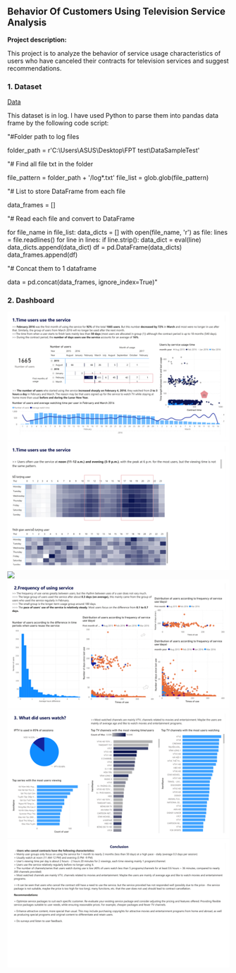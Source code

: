 ##  Behavior Of Customers Using Television Service Analysis

**Project description:** 

This project is to analyze the behavior of service usage characteristics of users who have canceled their contracts for television services and suggest recommendations.

### 1. Dataset

[Data](https://github.com/thaihiendo190699/thaihiendo190699.github.io/blob/main/DataSampleTest.zip)

This dataset is in log. I have used Python to parse them into pandas data frame by the following code script:

"#Folder path to log files

folder_path = r'C:\Users\ASUS\Desktop\FPT test\DataSampleTest'

"# Find all file txt in the folder

file_pattern = folder_path + '/log*.txt'
file_list = glob.glob(file_pattern)

"# List to store DataFrame from each file

data_frames = []

"# Read each file and convert to DataFrame

for file_name in file_list:
    data_dicts = []
    with open(file_name, 'r') as file:
        lines = file.readlines()
        for line in lines:
            if line.strip():
                data_dict = eval(line)
                data_dicts.append(data_dict)
    df = pd.DataFrame(data_dicts)
    data_frames.append(df)

"# Concat them to 1 dataframe

data = pd.concat(data_frames, ignore_index=True)"

### 2. Dashboard

<img src="https://github.com/thaihiendo190699/thaihiendo190699.github.io/blob/main/FPT-1.png?raw=true"/>

<img src="https://github.com/thaihiendo190699/thaihiendo190699.github.io/blob/main/FPT-2.png?raw=true"/>

<img src="https://github.com/thaihiendo190699/thaihiendo190699.github.io/blob/main/FPT-8.png?raw=true"/>

<img src="https://github.com/thaihiendo190699/thaihiendo190699.github.io/blob/main/FPT-4.png?raw=true"/>

<img src="https://github.com/thaihiendo190699/thaihiendo190699.github.io/blob/main/FPT-5.png?raw=true"/>

<img src="https://github.com/thaihiendo190699/thaihiendo190699.github.io/blob/main/FPT-6.png?raw=true"/>

